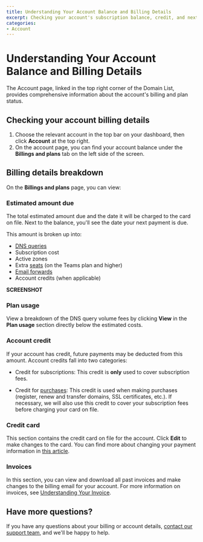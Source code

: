 ```yaml
---
title: Understanding Your Account Balance and Billing Details
excerpt: Checking your account's subscription balance, credit, and next payment due.
categories:
- Account
---
```


# Understanding Your Account Balance and Billing Details
The Account page, linked in the top right corner of the Domain List, provides comprehensive information about the account's billing and plan status. 

## Checking your account billing details
1. Choose the relevant account in the top bar on your dashboard, then click **Account** at the top right.
1. On the account page, you can find your account balance under the **Billings and plans** tab on the left side of the screen.

## Billing details breakdown
On the **Billings and plans** page, you can view: 

### Estimated amount due
The total estimated amount due and the date it will be charged to the card on file. Next to the balance, you'll see the date your next payment is due.

This amount is broken up into:
- [DNS queries](/articles/dns-query-limits/) 
- Subscription cost
- Active zones
- Extra [seats](/articles/managing-seats/) (on the Teams plan and higher)
- [Email forwards](/articles/email-forwarding/)
- Account credits (when applicable)

**SCREENSHOT**

### Plan usage
View a breakdown of the DNS query volume fees by clicking **View** in the **Plan usage** section directly below the estimated costs. 

### Account credit
If your account has credit, future payments may be deducted from this amount. Account credits fall into two categories:

- Credit for subscriptions: This credit is **only** used to cover subscription fees.

- Credit for [purchases](/articles/understanding-invoice/#purchases): This credit is used when making purchases (register, renew and transfer domains, SSL certificates, etc.). If necessary, we will also use this credit to cover your subscription fees before charging your card on file.

### Credit card 
This section contains the credit card on file for the account. Click **Edit** to make changes to the card. You can find more about changing your payment information in [this article](/articles/changing-payment-details/).

### Invoices 
In this section, you can view and download all past invoices and make changes to the billing email for your account. For more information on invoices, see [Understanding Your Invoice](/articles/understanding-invoice/).

## Have more questions? 
If you have any questions about your billing or account details, [contact our support team](https://dnsimple.com/contact), and we'll be happy to help.
